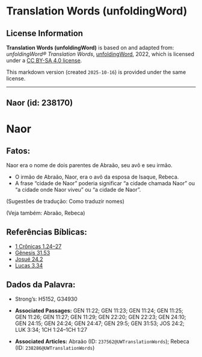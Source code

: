 # Translation Words (unfoldingWord)

## License Information

**Translation Words (unfoldingWord)** is based on and adapted from: _unfoldingWord® Translation Words_, [unfoldingWord](https://unfoldingword.org/utw), 2022, which is licensed under a [CC BY-SA 4.0 license](https://creativecommons.org/licenses/by-sa/4.0/legalcode.en).

This markdown version (created `2025-10-16`) is provided under the same license.



--------------------------------

## Naor (id: 238170)

Naor
====

Fatos:
------

Naor era o nome de dois parentes de Abraão, seu avô e seu irmão.

* O irmão de Abraão, Naor, era o avô da esposa de Isaque, Rebeca.
* A frase “cidade de Naor” poderia significar “a cidade chamada Naor” ou “a cidade onde Naor viveu” ou “a cidade de Naor”.

(Sugestões de tradução: Como traduzir nomes)

(Veja também: Abraão, Rebeca)

Referências Bíblicas:
---------------------

* [1 Crônicas 1\.24–27](https://ref.ly/1Chr1:24-1Chr1:27)
* [Gênesis 31\.53](https://ref.ly/Gen31:53)
* [Josué 24\.2](https://ref.ly/Josh24:2)
* [Lucas 3\.34](https://ref.ly/Luke3:34)

Dados da Palavra:
-----------------

* Strong’s: H5152, G34930

* **Associated Passages:** GEN 11:22; GEN 11:23; GEN 11:24; GEN 11:25; GEN 11:26; GEN 11:27; GEN 11:29; GEN 22:20; GEN 22:23; GEN 24:10; GEN 24:15; GEN 24:24; GEN 24:47; GEN 29:5; GEN 31:53; JOS 24:2; LUK 3:34; 1CH 1:24–1CH 1:27
* **Associated Articles:** Abraão (ID: `237562@UWTranslationWords`); Rebeca (ID: `238286@UWTranslationWords`)

